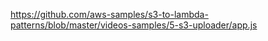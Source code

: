 https://github.com/aws-samples/s3-to-lambda-patterns/blob/master/videos-samples/5-s3-uploader/app.js
